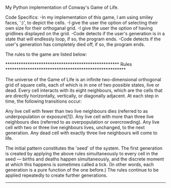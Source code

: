My Python implementation of Conway's Game of Life.

Code Specifics:
  -In my implementation of this game, I am using smiley faces, ':)', to depict the cells. 
  -I give the user the option of selecting their own size for their orthoganal grid.
  -I give the user the option of having gridlines displayed on the grid.
  -Code detects if the user's generation is in a state that will endlessly loop, if so, the program ends.
  -Code detects if the user's generation has completely died off, if so, the program ends.


The rules to the game are listed below:

*************************************************** Rules ******************************************************

The universe of the Game of Life is an infinite two-dimensional orthogonal grid of square cells, each of which is in one of two possible states, live or dead. Every cell interacts with its eight neighbours, which are the cells that are directly horizontally, vertically, or diagonally adjacent. At each step in time, the following transitions occur:

Any live cell with fewer than two live neighbours dies (referred to as underpopulation or exposure[1]).
Any live cell with more than three live neighbours dies (referred to as overpopulation or overcrowding).
Any live cell with two or three live neighbours lives, unchanged, to the next generation.
Any dead cell with exactly three live neighbours will come to life.

The initial pattern constitutes the 'seed' of the system. The first generation is created by applying the above rules simultaneously to every cell in the seed — births and deaths happen simultaneously, and the discrete moment at which this happens is sometimes called a tick. (In other words, each generation is a pure function of the one before.) The rules continue to be applied repeatedly to create further generations.

****************************************************************************************************************


